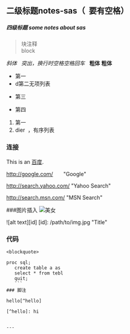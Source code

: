 ## 二级标题notes-sas（  要有空格）

##### 四级标题 some notes about sas
>块注释   
block

*斜体*  
_突出，换行时空格空格回车_  
**粗体**
__粗体__

* 第一
* d第二无项列表
+ 第三
- 第四
1. 第一
2. dier  ，有序列表

### 连接  

This is an [百度](http://www.baidu.com/).    

http://google.com/        "Google" 

http://search.yahoo.com/  "Yahoo Search" 

http://search.msn.com/    "MSN Search"  


###图片插入
![美女](https://image.baidu.com/search/detail?ct=503316480&z=0&ipn=d&word=github&step_word=&hs=0&pn=0&spn=0&di=66016378010&pi=0&rn=1&tn=baiduimagedetail&is=0%2C0&istype=0&ie=utf-8&oe=utf-8&in=&cl=2&lm=-1&st=undefined&cs=1110612156%2C1998721484&os=1408536426%2C3805375213&simid=3470087785%2C407244213&adpicid=0&lpn=0&ln=1855&fr=&fmq=1494574551578_R&fm=&ic=undefined&s=undefined&se=&sme=&tab=0&width=undefined&height=undefined&face=undefined&ist=&jit=&cg=&bdtype=0&oriquery=&objurl=http%3A%2F%2Fcms.csdnimg.cn%2Farticle%2F201303%2F07%2F513845b040c30.jpg&fromurl=ippr_z2C%24qAzdH3FAzdH3Fooo_z%26e3Bvf1g_z%26e3BgjpAzdH3Fw6ptvsjAzdH3Fda8n-an-a0AzdH3Fdb89nl8-SwwS-GtpH7k%3Fs5vwpt5gN74%3D0&gsm=0&rpstart=0&rpnum=0)

![alt text][id] [id]: /path/to/img.jpg "Title"  

### 代码

`<blockquote>`  

```sas
proc sql;
   create table a as
   select * from tebl
   quit;
   ```
### 脚注

hello[^hello]  

[^hello]: hi


---
